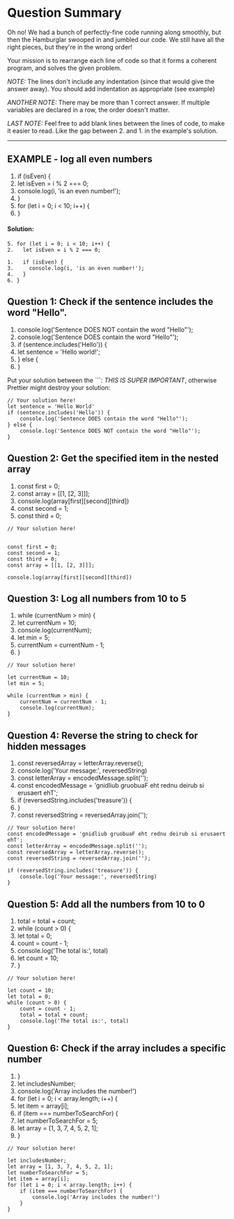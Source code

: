 # Question Summary

Oh no! We had a bunch of perfectly-fine code running along smoothly, but then
the Hamburglar swooped in and jumbled our code. We still have all the right
pieces, but they're in the wrong order!

Your mission is to rearrange each line of code so that it forms a coherent
program, and solves the given problem.

_NOTE:_ The lines don't include any indentation (since that would give the
answer away). You should add indentation as appropriate (see example)

_ANOTHER NOTE:_ There may be more than 1 correct answer. If multiple variables
are declared in a row, the order doesn't matter.

_LAST NOTE:_ Feel free to add blank lines between the lines of code, to make it
easier to read. Like the gap between 2. and 1. in the example's solution.

---

## EXAMPLE - log all even numbers

1. if (isEven) {
2. let isEven = i % 2 === 0;
3. console.log(i, 'is an even number!');
4. }
5. for (let i = 0; i < 10; i++) {
6. }

#### Solution:

```
5. for (let i = 0; i < 10; i++) {
2.   let isEven = i % 2 === 0;

1.   if (isEven) {
3.     console.log(i, 'is an even number!');
4.   }
6. }
```

## Question 1: Check if the sentence includes the word "Hello".

1. console.log('Sentence DOES NOT contain the word "Hello"');
2. console.log('Sentence DOES contain the word "Hello"');
3. if (sentence.includes('Hello')) {
4. let sentence = 'Hello world!';
5. } else {
6. }

Put your solution between the ```:
_THIS IS SUPER IMPORTANT_, otherwise Prettier might destroy your solution:

```
// Your solution here!
let sentence = 'Hello World'
if (sentence.includes('Hello')) {
    console.log('Sentence DOES contain the word "Hello"');
} else {
    console.log('Sentence DOES NOT contain the word "Hello"');
}

```

## Question 2: Get the specified item in the nested array

1. const first = 0;
2. const array = [[1, [2, 3]]];
3. console.log(array[first][second][third])
4. const second = 1;
5. const third = 0;

```
// Your solution here!


const first = 0;
const second = 1;
const third = 0;
const array = [[1, [2, 3]]];

console.log(array[first][second][third])

```

## Question 3: Log all numbers from 10 to 5

1. while (currentNum > min) {
2. let currentNum = 10;
3. console.log(currentNum);
4. let min = 5;
5. currentNum = currentNum - 1;
6. }

```
// Your solution here!

let currentNum = 10;
let min = 5;

while (currentNum > min) {
    currentNum = currentNum - 1;
    console.log(currentNum);
}
```

## Question 4: Reverse the string to check for hidden messages

1. const reversedArray = letterArray.reverse();
2. console.log('Your message:', reversedString) 
3. const letterArray = encodedMessage.split(''); 
4. const encodedMessage = 'gnidliub gruobuaF eht rednu deirub si erusaert ehT'; 
5. if (reversedString.includes('treasure')) { 
6. }
7. const reversedString = reversedArray.join('');

```
// Your solution here!
const encodedMessage = 'gnidliub gruobuaF eht rednu deirub si erusaert ehT';
const letterArray = encodedMessage.split('');
const reversedArray = letterArray.reverse();
const reversedString = reversedArray.join('');

if (reversedString.includes('treasure')) {
    console.log('Your message:', reversedString)
}
```

## Question 5: Add all the numbers from 10 to 0

1. total = total + count;
2. while (count > 0) {
3. let total = 0;
4. count = count - 1;
5. console.log('The total is:', total)
6. let count = 10;
7. }

```
// Your solution here!

let count = 10;
let total = 0;
while (count > 0) {
    count = count - 1;
    total = total + count;
    console.log('The total is:', total)
}

```

## Question 6: Check if the array includes a specific number

1. }
2. let includesNumber;
3. console.log('Array includes the number!')
4. for (let i = 0; i < array.length; i++) {
5. let item = array[i];
6. if (item === numberToSearchFor) {
7. let numberToSearchFor = 5;
8. let array = [1, 3, 7, 4, 5, 2, 1];
9. }

```
// Your solution here!

let includesNumber;
let array = [1, 3, 7, 4, 5, 2, 1];
let numberToSearchFor = 5;
let item = array[i];
for (let i = 0; i < array.length; i++) {
    if (item === numberToSearchFor) {
        console.log('Array includes the number!')
    }
}










```

